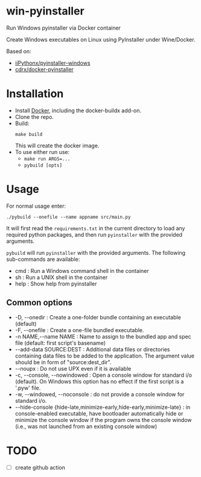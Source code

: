# win-pyinstaller

Run Windows pyinstaller via Docker container

Create Windows executables on Linux using PyInstaller under
Wine/Docker.

Based on:

- [iiPythonx/pyinstaller-windows](https://github.com/iiPythonx/pyinstaller-windows)
- [cdrx/docker-pyinstaller](https://github.com/cdrx/docker-pyinstaller)

# Installation

- Install [Docker](https://docs.docker.com/get-docker/), including
  the docker-buildx add-on.
- Clone the repo.
- Build:
  ```
  make build
  ```
  This will create the docker image.
- To use either run use:
  - `make run ARGS=...`
  - `pybuild [opts]`

# Usage

For normal usage enter:

```
./pybuild --onefile --name appname src/main.py
```
It will first read the `requirements.txt` in the current directory
to load any required python packages, and then run `pyinstaller`
with the provided arguments.


`pybuild` will run `pyinstaller` with the provided arguments.  The
following sub-commands are available:

- cmd : Run a Windows command shell in the container
- sh : Run a UNIX shell in the container
- help : Show help from pyinstaller

## Common options

- -D, --onedir : Create a one-folder bundle containing an executable (default)
- -F, --onefile : Create a one-file bundled executable.
- -n NAME,--name NAME : Name to assign to the bundled app and spec file
  (default: first script's basename)
- --add-data SOURCE:DEST : Additional data files or directories containing data
  files to be added to the application. The argument value should be in form of
  "source:dest_dir".
- --noupx : Do not use UPX even if it is available
- -c, --console, --nowindowed :
  Open a console window for standard i/o (default). On Windows this option has no effect if the first
  script is a '.pyw' file.
- -w, --windowed, --noconsole :
  do not provide a console window for standard i/o.
- --hide-console {hide-late,minimize-early,hide-early,minimize-late} :
  in console-enabled executable, have bootloader automatically hide or minimize the
  console window if the program owns the console window (i.e., was not launched from
  an existing console window)

# TODO

- [ ] create github action


